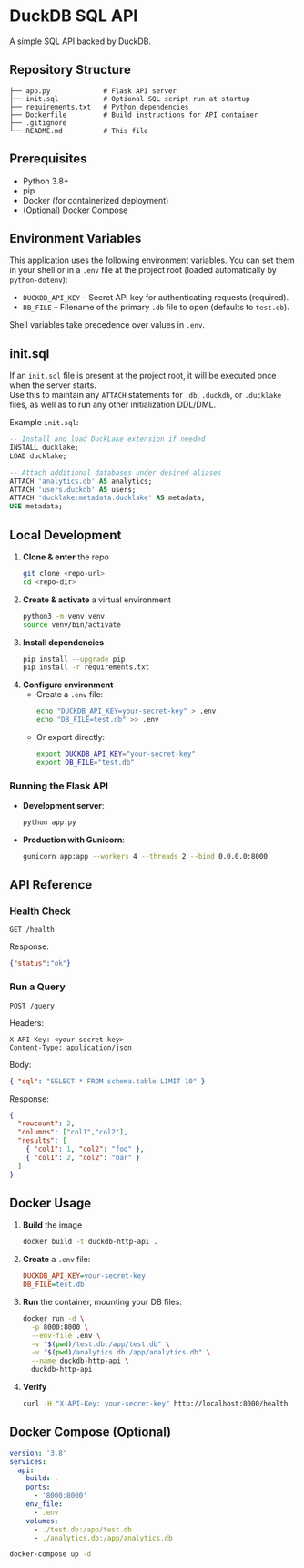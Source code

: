 # DuckDB SQL API

A simple SQL API backed by DuckDB.

## Repository Structure

```
├── app.py             # Flask API server
├── init.sql           # Optional SQL script run at startup
├── requirements.txt   # Python dependencies
├── Dockerfile         # Build instructions for API container
├── .gitignore
└── README.md          # This file
```

## Prerequisites

- Python 3.8+  
- pip  
- Docker (for containerized deployment)  
- (Optional) Docker Compose  

## Environment Variables

This application uses the following environment variables. You can set them in your shell or in a `.env` file at the project root (loaded automatically by `python-dotenv`):

- `DUCKDB_API_KEY` – Secret API key for authenticating requests (required).  
- `DB_FILE` – Filename of the primary `.db` file to open (defaults to `test.db`).

Shell variables take precedence over values in `.env`.

## init.sql

If an `init.sql` file is present at the project root, it will be executed once when the server starts.  
Use this to maintain any `ATTACH` statements for `.db`, `.duckdb`, or `.ducklake` files, as well as to run any other initialization DDL/DML.

Example `init.sql`:

```sql
-- Install and load DuckLake extension if needed
INSTALL ducklake;
LOAD ducklake;

-- Attach additional databases under desired aliases
ATTACH 'analytics.db' AS analytics;
ATTACH 'users.duckdb' AS users;
ATTACH 'ducklake:metadata.ducklake' AS metadata;
USE metadata;
```

## Local Development

1. **Clone & enter** the repo  
   ```bash
   git clone <repo-url>
   cd <repo-dir>
   ```
2. **Create & activate** a virtual environment  
   ```bash
   python3 -m venv venv
   source venv/bin/activate
   ```
3. **Install dependencies**  
   ```bash
   pip install --upgrade pip
   pip install -r requirements.txt
   ```
4. **Configure environment**  
   - Create a `.env` file:  
     ```bash
     echo "DUCKDB_API_KEY=your-secret-key" > .env
     echo "DB_FILE=test.db" >> .env
     ```
   - Or export directly:  
     ```bash
     export DUCKDB_API_KEY="your-secret-key"
     export DB_FILE="test.db"
     ```

### Running the Flask API

- **Development server**:
  ```bash
  python app.py
  ```
- **Production with Gunicorn**:
  ```bash
  gunicorn app:app --workers 4 --threads 2 --bind 0.0.0.0:8000
  ```

## API Reference

### Health Check

```
GET /health
```
Response:
```json
{"status":"ok"}
```

### Run a Query

```
POST /query
```

Headers:
```
X-API-Key: <your-secret-key>
Content-Type: application/json
```

Body:
```json
{ "sql": "SELECT * FROM schema.table LIMIT 10" }
```

Response:
```json
{
  "rowcount": 2,
  "columns": ["col1","col2"],
  "results": [
    { "col1": 1, "col2": "foo" },
    { "col1": 2, "col2": "bar" }
  ]
}
```

## Docker Usage

1. **Build** the image  
   ```bash
   docker build -t duckdb-http-api .
   ```
2. **Create** a `.env` file:
   ```ini
   DUCKDB_API_KEY=your-secret-key
   DB_FILE=test.db
   ```
3. **Run** the container, mounting your DB files:
   ```bash
   docker run -d \
     -p 8000:8000 \
     --env-file .env \
     -v "$(pwd)/test.db:/app/test.db" \
     -v "$(pwd)/analytics.db:/app/analytics.db" \
     --name duckdb-http-api \
     duckdb-http-api
   ```
4. **Verify**  
   ```bash
   curl -H "X-API-Key: your-secret-key" http://localhost:8000/health
   ```

## Docker Compose (Optional)

```yaml
version: '3.8'
services:
  api:
    build: .
    ports:
      - '8000:8000'
    env_file:
      - .env
    volumes:
      - ./test.db:/app/test.db
      - ./analytics.db:/app/analytics.db
```

```bash
docker-compose up -d
```